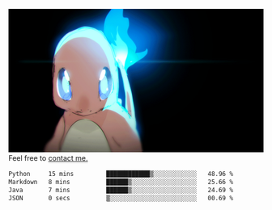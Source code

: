 [gif]: https://raw.githubusercontent.com/uysalserkan/uysalserkan/master/charmander-2.gif

![gif]
Feel free to [contact me.](mailto:uysalserkan08@gmail.com)
<!--
<div align="center">
<p>Profile Visitor Counter</p>
<img src="https://profile-counter.glitch.me/uysalserkan/count.svg" alt="hit counter" align="center">
</div>
-->
<!--START_SECTION:waka-->

```text
Python     15 mins         ████████████▒░░░░░░░░░░░░   48.96 %
Markdown   8 mins          ██████▒░░░░░░░░░░░░░░░░░░   25.66 %
Java       7 mins          ██████▒░░░░░░░░░░░░░░░░░░   24.69 %
JSON       0 secs          ▒░░░░░░░░░░░░░░░░░░░░░░░░   00.69 %
```

<!--END_SECTION:waka-->

